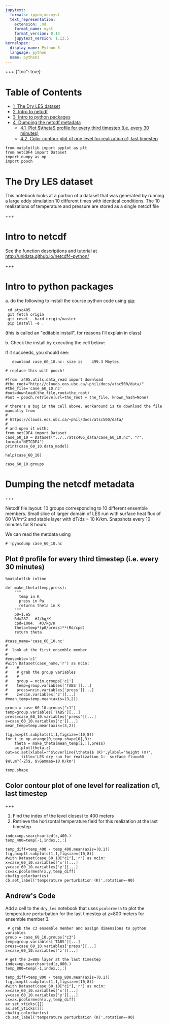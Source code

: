 ```yaml
---
jupytext:
  formats: ipynb,md:myst
  text_representation:
    extension: .md
    format_name: myst
    format_version: 0.13
    jupytext_version: 1.13.5
kernelspec:
  display_name: Python 3
  language: python
  name: python3
---
```


+++ {"toc": true}

<h1>Table of Contents<span class="tocSkip"></span></h1>
<div class="toc" style="margin-top: 1em;"><ul class="toc-item"><li><span><a href="#The-Dry-LES-dataset" data-toc-modified-id="The-Dry-LES-dataset-1"><span class="toc-item-num">1&nbsp;&nbsp;</span>The Dry LES dataset</a></span></li><li><span><a href="#Intro-to-netcdf" data-toc-modified-id="Intro-to-netcdf-2"><span class="toc-item-num">2&nbsp;&nbsp;</span>Intro to netcdf</a></span></li><li><span><a href="#Intro-to-python-packages" data-toc-modified-id="Intro-to-python-packages-3"><span class="toc-item-num">3&nbsp;&nbsp;</span>Intro to python packages</a></span></li><li><span><a href="#Dumping-the-netcdf-metadata" data-toc-modified-id="Dumping-the-netcdf-metadata-4"><span class="toc-item-num">4&nbsp;&nbsp;</span>Dumping the netcdf metadata</a></span><ul class="toc-item"><li><span><a href="#Plot-$\theta$-profile-for-every-third-timestep-(i.e.-every-30-minutes)" data-toc-modified-id="Plot-$\theta$-profile-for-every-third-timestep-(i.e.-every-30-minutes)-4.1"><span class="toc-item-num">4.1&nbsp;&nbsp;</span>Plot $\theta$ profile for every third timestep (i.e. every 30 minutes)</a></span></li><li><span><a href="#Color-contour-plot-of-one-level-for-realization-c1,-last-timestep" data-toc-modified-id="Color-contour-plot-of-one-level-for-realization-c1,-last-timestep-4.2"><span class="toc-item-num">4.2&nbsp;&nbsp;</span>Color contour plot of one level for realization c1, last timestep</a></span></li></ul></li></ul></div>

```{code-cell} ipython3
from matplotlib import pyplot as plt
from netCDF4 import Dataset
import numpy as np
import pooch
```

# The Dry LES dataset

This notebook looks at a portion of a dataset that was generated by running a large eddy simulation 10 different times with identical conditions.  The 10 realizations of temperature and pressure are stored as a single netcdf file

+++

# Intro to netcdf

See the function descriptions and tutorial at http://unidata.github.io/netcdf4-python/

+++

# Intro to python packages

a. do the following to install the course python code using [pip][1]:
   
     cd atsc405
     git fetch origin
     git reset --hard origin/master
     pip install -e .
    
   (this is called an "editable install", for reasons I'll explain in class)
   
   [1]: https://en.wikipedia.org/wiki/Pip_(package_manager)
 
b. Check the install by executing the cell below:

   If it succeeds, you should see:
   
       download case_60_10.nc: size is    499.3 Mbytes

```{code-cell} ipython3
# replace this with pooch!

#from  a405.utils.data_read import download
#the_root="http://clouds.eos.ubc.ca/~phil/docs/atsc500/data/"
#the_file='case_60_10.nc'
#out=download(the_file,root=the_root)
#out = pooch.retrieve(url=the_root + the_file, known_hash=None)
```

```{code-cell} ipython3
# there's a bug in the cell above. Workaround is to download the file manually from 
#
# https://clouds.eos.ubc.ca/~phil/docs/atsc500/data/
#
# and open it with:
from netCDF4 import Dataset
case_60_10 = Dataset("../../atsc405_data/case_60_10.nc", "r", format="NETCDF4")
print(case_60_10.data_model)
```

```{code-cell} ipython3
help(case_60_10)
```

```{code-cell} ipython3
case_60_10.groups
```

# Dumping the netcdf metadata

+++

Netcdf file layout:  10 groups corresponding to 10 different ensemble members.  Small slice of larger domain of LES run with surface heat flux of 60 W/m^2 and stable layer with dT/dz = 10 K/km.  Snapshots every 10 minutes for 8 hours.

We can read the metdata using

```{code-cell} ipython3
# !pyncdump case_60_10.nc
```

## Plot $\theta$ profile for every third timestep (i.e. every 30 minutes)

```{code-cell} ipython3
%matplotlib inline

def make_theta(temp,press):
    """
      temp in K
      press in Pa
      returns theta in K
    """
    p0=1.e5
    Rd=287.  #J/kg/K
    cpd=1004.  #J/kg/K
    theta=temp*(p0/press)**(Rd/cpd)
    return theta

#case_name='case_60_10.nc'
#
#  look at the first ensemble member
#
#ensemble='c1'
#with Dataset(case_name,'r') as ncin:
#    #
#    # grab the group variables
#    #
#    group = ncin.groups['c1']
#    temp=group.variables['TABS'][...]
#    press=ncin.variables['press'][...]
#    z=ncin.variables['z'][...]
#mean_temp=temp.mean(axis=(3,2))

group = case_60_10.groups["c1"]
temp=group.variables['TABS'][...]
press=case_60_10.variables['press'][...]
z=case_60_10.variables['z'][...]
mean_temp=temp.mean(axis=(3,2))

fig,ax=plt.subplots(1,1,figsize=(10,8))
for i in np.arange(0,temp.shape[0],3):
    theta = make_theta(mean_temp[i,:],press)
    ax.plot(theta,z)
out=ax.set(xlabel=r'$\overline{\theta}$ (K)',ylabel='height (m)',
       title='LES dry run for realization 1:  surface flux=60 $W\,m^{-2}$, $\Gamma$=10 K/km')
```

```{code-cell} ipython3
temp.shape
```

## Color contour plot of one level for realization c1, last timestep

+++

1. Find the index of the level closest to 400 meters
2. Retrieve the horizontal temperature field for this realization at the last timestep

```{code-cell} ipython3
index=np.searchsorted(z,400.)
temp_400=temp[-1,index,:,:]
```

```{code-cell} ipython3
temp_diff=temp_400 - temp_400.mean(axis=(0,1))
fig,ax=plt.subplots(1,1,figsize=(10,8))
#with Dataset(case_60_10["c1"],'r') as ncin:
x=case_60_10.variables['x'][...]
y=case_60_10.variables['y'][...]
cs=ax.pcolormesh(x,y,temp_diff)
cb=fig.colorbar(cs)
cb.set_label('temperature perturbation (K)',rotation=-90)
```

## Andrew's Code

Add a cell to the `dry_les` notebook that uses `pcolormesh` to plot the temperature perturbation for the last timestep at z=800 meters for ensemble member 3.

```{code-cell} ipython3
 # grab the c3 ensemble member and assign dimensions to python variables
group = case_60_10.groups["c3"] 
temp=group.variables['TABS'][...] 
press=case_60_10.variables['press'][...]
z=case_60_10.variables['z'][...]

# get the z=800 layer at the last timestep
index=np.searchsorted(z,800.)
temp_800=temp[-1,index,:,:]
```

```{code-cell} ipython3
temp_diff=temp_800 - temp_800.mean(axis=(0,1))
fig,ax=plt.subplots(1,1,figsize=(10,8))
#with Dataset(case_60_10["c1"],'r') as ncin:
x=case_60_10.variables['x'][...]
y=case_60_10.variables['y'][...]
cs=ax.pcolormesh(x,y,temp_diff)
ax.set_xticks([])
ax.set_yticks([])
cb=fig.colorbar(cs)
cb.set_label('temperature perturbation (K)',rotation=-90)
```
